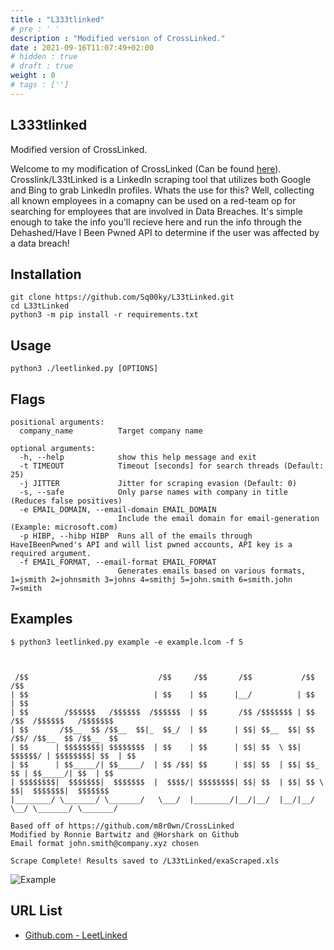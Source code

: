 ```yaml
---
title : "L333tlinked"
# pre : ' '
description : "Modified version of CrossLinked."
date : 2021-09-16T11:07:49+02:00
# hidden : true
# draft : true
weight : 0
# tags : ['']
---
```


## L333tlinked

Modified version of CrossLinked.

Welcome to my modification of CrossLinked (Can be found [here](https://github.com/m8r0wn/CrossLinked)). Crosslink/L33tLinked is a LinkedIn scraping tool that utilizes both Google and Bing to grab LinkedIn profiles. Whats the use for this? Well, collecting all known employees in a comapny can be used on a red-team op for searching for employees that are involved in Data Breaches. It's simple enough to take the info you'll recieve here and run the info through the Dehashed/Have I Been Pwned API to determine if the user was affected by a data breach!

## Installation

```plain
git clone https://github.com/Sq00ky/L33tLinked.git
cd L33tLinked
python3 -m pip install -r requirements.txt
```

## Usage

```plain
python3 ./leetlinked.py [OPTIONS]
```

## Flags

```plain
positional arguments:
  company_name          Target company name

optional arguments:
  -h, --help            show this help message and exit
  -t TIMEOUT            Timeout [seconds] for search threads (Default: 25)
  -j JITTER             Jitter for scraping evasion (Default: 0)
  -s, --safe            Only parse names with company in title (Reduces false positives)
  -e EMAIL_DOMAIN, --email-domain EMAIL_DOMAIN
                        Include the email domain for email-generation (Example: microsoft.com)
  -p HIBP, --hibp HIBP  Runs all of the emails through HaveIBeenPwned's API and will list pwned accounts, API key is a required argument.
  -f EMAIL_FORMAT, --email-format EMAIL_FORMAT
                        Generates emails based on various formats, 1=jsmith 2=johnsmith 3=johns 4=smithj 5=john.smith 6=smith.john 7=smith
```

## Examples

```plain
$ python3 leetlinked.py example -e example.lcom -f 5  



 /$$                             /$$     /$$       /$$           /$$                       /$$
| $$                            | $$    | $$      |__/          | $$                      | $$
| $$        /$$$$$$   /$$$$$$  /$$$$$$  | $$       /$$ /$$$$$$$ | $$   /$$  /$$$$$$   /$$$$$$$
| $$       /$$__  $$ /$$__  $$|_  $$_/  | $$      | $$| $$__  $$| $$  /$$/ /$$__  $$ /$$__  $$
| $$      | $$$$$$$$| $$$$$$$$  | $$    | $$      | $$| $$  \ $$| $$$$$$/ | $$$$$$$$| $$  | $$
| $$      | $$_____/| $$_____/  | $$ /$$| $$      | $$| $$  | $$| $$_  $$ | $$_____/| $$  | $$
| $$$$$$$$|  $$$$$$$|  $$$$$$$  |  $$$$/| $$$$$$$$| $$| $$  | $$| $$ \  $$|  $$$$$$$|  $$$$$$$
|________/ \_______/ \_______/   \___/  |________/|__/|__/  |__/|__/  \__/ \_______/ \_______/
                                                                                              
Based off of https://github.com/m8r0wn/CrossLinked
Modified by Ronnie Bartwitz and @Horshark on Github
Email format john.smith@company.xyz chosen

Scrape Complete! Results saved to /L33tLinked/exaScraped.xls
```

![Example](images/example.png)

## URL List

* [Github.com - LeetLinked](https://github.com/Sq00ky/LeetLinked)
